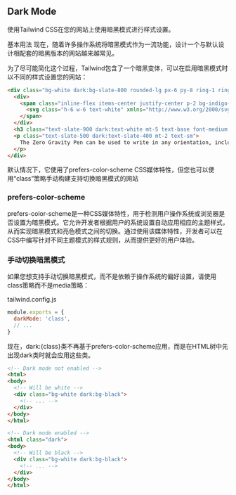 ## Dark Mode 

使用Tailwind CSS在您的网站上使用暗黑模式进行样式设置。

基本用法 现在，随着许多操作系统将暗黑模式作为一流功能，设计一个与默认设计相配套的暗黑版本的网站越来越常见。

为了尽可能简化这个过程，Tailwind包含了一个暗黑变体，可以在启用暗黑模式时以不同的样式设置您的网站：

```html
<div class="bg-white dark:bg-slate-800 rounded-lg px-6 py-8 ring-1 ring-slate-900/5 shadow-xl">
  <div>
    <span class="inline-flex items-center justify-center p-2 bg-indigo-500 rounded-md shadow-lg">
      <svg class="h-6 w-6 text-white" xmlns="http://www.w3.org/2000/svg" fill="none" viewBox="0 0 24 24" stroke="currentColor" aria-hidden="true"><!-- ... --></svg>
    </span>
  </div>
  <h3 class="text-slate-900 dark:text-white mt-5 text-base font-medium tracking-tight">Writes Upside-Down</h3>
  <p class="text-slate-500 dark:text-slate-400 mt-2 text-sm">
    The Zero Gravity Pen can be used to write in any orientation, including upside-down. It even works in outer space.
  </p>
</div>
```

默认情况下，它使用了prefers-color-scheme CSS媒体特性，但您也可以使用“class”策略手动构建支持切换暗黑模式的网站

### prefers-color-scheme

prefers-color-scheme是一种CSS媒体特性，用于检测用户操作系统或浏览器是否设置为暗黑模式。它允许开发者根据用户的系统设置自动应用相应的主题样式，从而实现暗黑模式和亮色模式之间的切换。通过使用该媒体特性，开发者可以在CSS中编写针对不同主题模式的样式规则，从而提供更好的用户体验。

### 手动切换暗黑模式 

如果您想支持手动切换暗黑模式，而不是依赖于操作系统的偏好设置，请使用class策略而不是media策略：

tailwind.config.js

```js
module.exports = {
  darkMode: 'class',
  // ...
}
```

现在，dark:{class}类不再基于prefers-color-scheme应用，而是在HTML树中先出现dark类时就会应用这些类。

```html
<!-- Dark mode not enabled -->
<html>
<body>
  <!-- Will be white -->
  <div class="bg-white dark:bg-black">
    <!-- ... -->
  </div>
</body>
</html>

<!-- Dark mode enabled -->
<html class="dark">
<body>
  <!-- Will be black -->
  <div class="bg-white dark:bg-black">
    <!-- ... -->
  </div>
</body>
</html>
```





